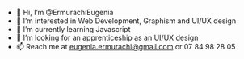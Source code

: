 - 👋 Hi, I’m @ErmurachiEugenia
- 👀 I’m interested in Web Development, Graphism and UI/UX design
- 🌱 I’m currently learning Javascript
- 💞️ I’m looking for an apprenticeship as an UI/UX design
- 📫 Reach me at eugenia.ermurachi@gmail.com or 07 84 98 28 05

<!---
ErmurachiEugenia/ErmurachiEugenia is a ✨ special ✨ repository because its `README.md` (this file) appears on your GitHub profile.
You can click the Preview link to take a look at your changes.
--->
